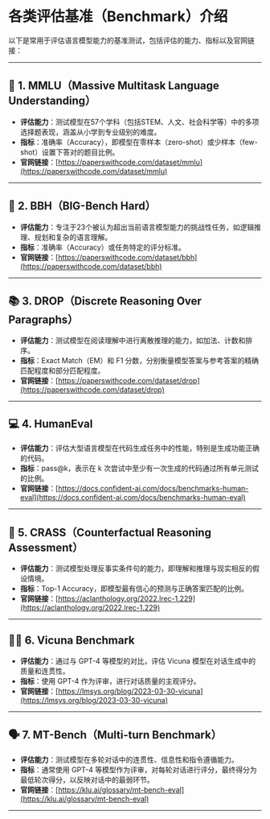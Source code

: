 # 各类评估基准（Benchmark）介绍

以下是常用于评估语言模型能力的基准测试，包括评估的能力、指标以及官网链接：

---

## 📘 1. MMLU（Massive Multitask Language Understanding）

- **评估能力**：测试模型在57个学科（包括STEM、人文、社会科学等）中的多项选择题表现，涵盖从小学到专业级别的难度。
- **指标**：准确率（Accuracy），即模型在零样本（zero-shot）或少样本（few-shot）设置下答对的题目比例。
- **官网链接**：[https://paperswithcode.com/dataset/mmlu](https://paperswithcode.com/dataset/mmlu)

---

## 🧠 2. BBH（BIG-Bench Hard）

- **评估能力**：专注于23个被认为超出当前语言模型能力的挑战性任务，如逻辑推理、规划和复杂的语言理解。
- **指标**：准确率（Accuracy）或任务特定的评分标准。
- **官网链接**：[https://paperswithcode.com/dataset/bbh](https://paperswithcode.com/dataset/bbh)

---

## 📚 3. DROP（Discrete Reasoning Over Paragraphs）

- **评估能力**：测试模型在阅读理解中进行离散推理的能力，如加法、计数和排序。
- **指标**：Exact Match（EM）和 F1 分数，分别衡量模型答案与参考答案的精确匹配程度和部分匹配程度。
- **官网链接**：[https://paperswithcode.com/dataset/drop](https://paperswithcode.com/dataset/drop)

---

## 💻 4. HumanEval

- **评估能力**：评估大型语言模型在代码生成任务中的性能，特别是生成功能正确的代码。
- **指标**：pass@k，表示在 k 次尝试中至少有一次生成的代码通过所有单元测试的比例。
- **官网链接**：[https://docs.confident-ai.com/docs/benchmarks-human-eval](https://docs.confident-ai.com/docs/benchmarks-human-eval)

---

## 🔄 5. CRASS（Counterfactual Reasoning Assessment）

- **评估能力**：测试模型处理反事实条件句的能力，即理解和推理与现实相反的假设情境。
- **指标**：Top-1 Accuracy，即模型最有信心的预测与正确答案匹配的比例。
- **官网链接**：[https://aclanthology.org/2022.lrec-1.229](https://aclanthology.org/2022.lrec-1.229)

---

## 🧑‍💻 6. Vicuna Benchmark

- **评估能力**：通过与 GPT-4 等模型的对比，评估 Vicuna 模型在对话生成中的质量和连贯性。
- **指标**：使用 GPT-4 作为评审，进行对话质量的主观评分。
- **官网链接**：[https://lmsys.org/blog/2023-03-30-vicuna](https://lmsys.org/blog/2023-03-30-vicuna)

---

## 🗣️ 7. MT-Bench（Multi-turn Benchmark）

- **评估能力**：测试模型在多轮对话中的连贯性、信息性和指令遵循能力。
- **指标**：通常使用 GPT-4 等模型作为评审，对每轮对话进行评分，最终得分为最低轮次得分，以反映对话中的最弱环节。
- **官网链接**：[https://klu.ai/glossary/mt-bench-eval](https://klu.ai/glossary/mt-bench-eval)

---

